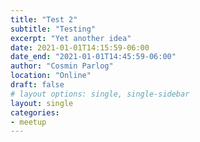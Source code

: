 ```yaml
---
title: "Test 2"
subtitle: "Testing"
excerpt: "Yet another idea"
date: 2021-01-01T14:15:59-06:00
date_end: "2021-01-01T14:45:59-06:00"
author: "Cosmin Parlog"
location: "Online"
draft: false
# layout options: single, single-sidebar
layout: single
categories:
- meetup
---
```

